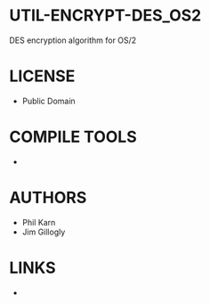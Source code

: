 # UTIL-ENCRYPT-DES_OS2
DES encryption algorithm for OS/2

LICENSE
===============
* Public Domain

COMPILE TOOLS
===============
* 
 
AUTHORS
===============
* Phil Karn
* Jim Gillogly

LINKS
===============
* 
